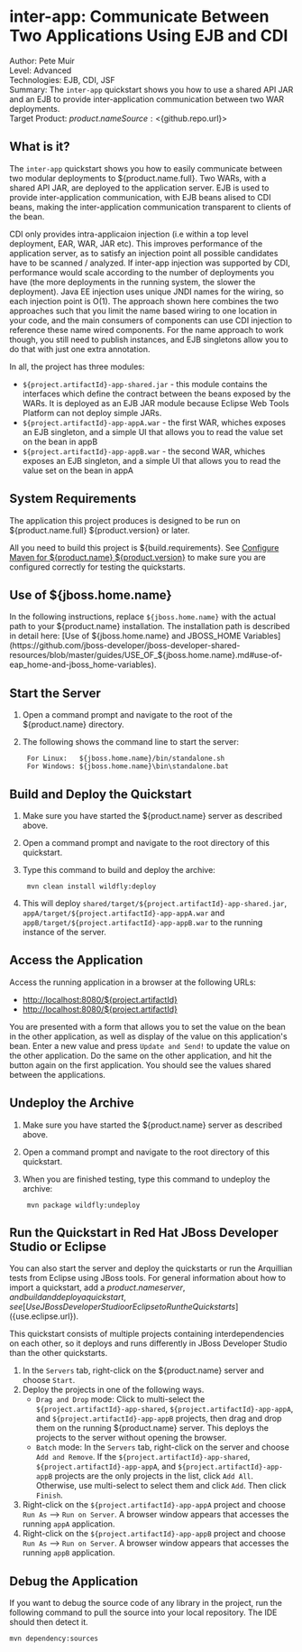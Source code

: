 # inter-app: Communicate Between Two Applications Using EJB and CDI

Author: Pete Muir  
Level: Advanced  
Technologies: EJB, CDI, JSF  
Summary: The `inter-app` quickstart shows you how to use a shared API JAR and an EJB to provide inter-application communication between two WAR deployments.  
Target Product: ${product.name}  
Source: <${github.repo.url}>  

## What is it?

The `inter-app` quickstart shows you how to easily communicate between two modular deployments to ${product.name.full}. Two WARs, with a shared API JAR, are deployed to the application server. EJB is used to provide inter-application communication, with EJB beans alised to CDI beans, making the inter-application communication transparent to clients of the bean.

CDI only provides intra-applicaion injection (i.e within a top level deployment, EAR, WAR, JAR etc). This improves performance of the application server, as to satisfy an injection point all possible candidates have to be scanned / analyzed. If inter-app injection was supported by CDI, performance would scale according to the number of deployments you have (the more deployments in the running system, the slower the deployment). Java EE injection uses unique JNDI names for the wiring, so each injection point is O(1). The approach shown here combines the two approaches such that you limit the name based wiring to one location in your code, and the main consumers of components can use CDI injection to reference these name wired components. For the name approach to work though, you still need to publish instances, and EJB singletons allow you to do that with just one extra annotation.


In all, the project has three modules:

* `${project.artifactId}-app-shared.jar` - this module contains the interfaces which define the contract between the beans exposed by the WARs. It is deployed as an EJB JAR module because Eclipse Web Tools Platform can not deploy simple JARs.
* `${project.artifactId}-app-appA.war` - the first WAR, whiches exposes an EJB singleton, and a simple UI that allows you to read the value set on the bean in appB
* `${project.artifactId}-app-appB.war` - the second WAR, whiches exposes an EJB singleton, and a simple UI that allows you to read the value set on the bean in appA

## System Requirements

The application this project produces is designed to be run on ${product.name.full} ${product.version} or later.

All you need to build this project is ${build.requirements}. See [Configure Maven for ${product.name} ${product.version}](https://github.com/jboss-developer/jboss-developer-shared-resources/blob/master/guides/CONFIGURE_MAVEN_JBOSS_EAP7.md#configure-maven-to-build-and-deploy-the-quickstarts) to make sure you are configured correctly for testing the quickstarts.


## Use of ${jboss.home.name}

In the following instructions, replace `${jboss.home.name}` with the actual path to your ${product.name} installation. The installation path is described in detail here: [Use of ${jboss.home.name} and JBOSS_HOME Variables](https://github.com/jboss-developer/jboss-developer-shared-resources/blob/master/guides/USE_OF_${jboss.home.name}.md#use-of-eap_home-and-jboss_home-variables).


## Start the Server

1. Open a command prompt and navigate to the root of the ${product.name} directory.
2. The following shows the command line to start the server:

        For Linux:   ${jboss.home.name}/bin/standalone.sh
        For Windows: ${jboss.home.name}\bin\standalone.bat

## Build and Deploy the Quickstart

1. Make sure you have started the ${product.name} server as described above.
2. Open a command prompt and navigate to the root directory of this quickstart.
3. Type this command to build and deploy the archive:

        mvn clean install wildfly:deploy
4. This will deploy `shared/target/${project.artifactId}-app-shared.jar`, `appA/target/${project.artifactId}-app-appA.war` and `appB/target/${project.artifactId}-app-appB.war` to the running instance of the server.


## Access the Application

Access the running application in a browser at the following URLs:

* <http://localhost:8080/${project.artifactId}>
* <http://localhost:8080/${project.artifactId}>

You are presented with a form that allows you to set the value on the bean in the other application, as well as display of the value on this application's bean. Enter a new value and press `Update and Send!` to update the value on the other application. Do the same on the other application, and hit the button again on the first application. You should see the values shared between the applications.


## Undeploy the Archive

1. Make sure you have started the ${product.name} server as described above.
2. Open a command prompt and navigate to the root directory of this quickstart.
3. When you are finished testing, type this command to undeploy the archive:

        mvn package wildfly:undeploy


## Run the Quickstart in Red Hat JBoss Developer Studio or Eclipse

You can also start the server and deploy the quickstarts or run the Arquillian tests from Eclipse using JBoss tools. For general information about how to import a quickstart, add a ${product.name} server, and build and deploy a quickstart, see [Use JBoss Developer Studio or Eclipse to Run the Quickstarts](${use.eclipse.url}).

This quickstart consists of multiple projects containing interdependencies on each other, so it deploys and runs differently in JBoss Developer Studio than the other quickstarts.

1. In the `Servers` tab, right-click on the ${product.name} server and choose `Start`.
2. Deploy the projects in one of the following ways.
    * `Drag and Drop` mode: Click to multi-select the `${project.artifactId}-app-shared`, `${project.artifactId}-app-appA`, and `${project.artifactId}-app-appB` projects, then drag and drop them on the running ${product.name} server. This deploys the projects to the server without opening the browser.
    * `Batch` mode: In the `Servers` tab, right-click on the server and choose `Add and Remove`. If the `${project.artifactId}-app-shared`, `${project.artifactId}-app-appA`, and `${project.artifactId}-app-appB` projects are the only projects in the list, click `Add All`. Otherwise, use multi-select to select them and click `Add`. Then click `Finish`.
3. Right-click on the `${project.artifactId}-app-appA` project and choose `Run As` --> `Run on Server`. A browser window appears that accesses the running `appA` application.
4. Right-click on the `${project.artifactId}-app-appB` project and choose `Run As` --> `Run on Server`. A browser window appears that accesses the running `appB` application.


## Debug the Application

If you want to debug the source code of any library in the project, run the following command to pull the source into your local repository. The IDE should then detect it.

    mvn dependency:sources
